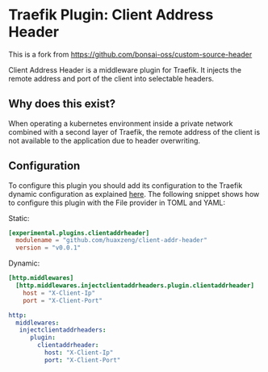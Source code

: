 # Traefik Plugin: Client Address Header

This is a fork from https://github.com/bonsai-oss/custom-source-header

Client Address Header is a middleware plugin for Traefik. It injects the remote address and port of the client into selectable headers.

## Why does this exist?
When operating a kubernetes environment inside a private network combined with a second layer of Traefik, the remote address of the client is not available to the application due to header overwriting.

## Configuration

To configure this plugin you should add its configuration to the Traefik dynamic configuration as explained [here](https://docs.traefik.io/getting-started/configuration-overview/#the-dynamic-configuration).
The following snippet shows how to configure this plugin with the File provider in TOML and YAML:

Static:

```toml
[experimental.plugins.clientaddrheader]
  modulename = "github.com/huaxzeng/client-addr-header"
  version = "v0.0.1"
```

Dynamic:

```toml
[http.middlewares]
  [http.middlewares.injectclientaddrheaders.plugin.clientaddrheader]
    host = "X-Client-Ip"
    port = "X-Client-Port"
```

```yaml
http:
  middlewares:
   injectclientaddrheaders:
      plugin:
        clientaddrheader:
          host: "X-Client-Ip"
          port: "X-Client-Port"
```
